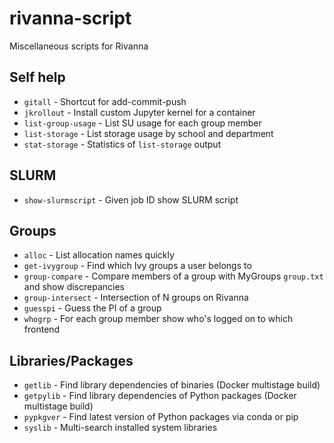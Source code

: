 # rivanna-script
Miscellaneous scripts for Rivanna

## Self help
- `gitall` - Shortcut for add-commit-push
- `jkrollout` - Install custom Jupyter kernel for a container
- `list-group-usage` - List SU usage for each group member
- `list-storage` - List storage usage by school and department
- `stat-storage` - Statistics of `list-storage` output

## SLURM
- `show-slurmscript` - Given job ID show SLURM script

## Groups
- `alloc` - List allocation names quickly
- `get-ivygroup` - Find which Ivy groups a user belongs to
- `group-compare` - Compare members of a group with MyGroups `group.txt` and show discrepancies
- `group-intersect` - Intersection of N groups on Rivanna
- `guesspi` - Guess the PI of a group
- `whogrp` - For each group member show who's logged on to which frontend

## Libraries/Packages
- `getlib` - Find library dependencies of binaries (Docker multistage build)
- `getpylib` - Find library dependencies of Python packages (Docker multistage build)
- `pypkgver` - Find latest version of Python packages via conda or pip
- `syslib` - Multi-search installed system libraries
